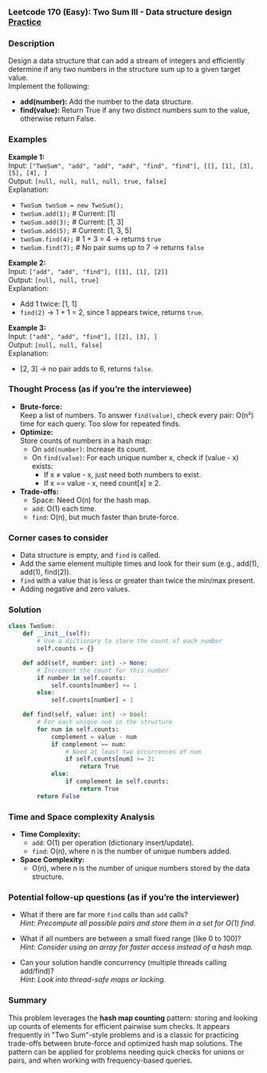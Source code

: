 ### Leetcode 170 (Easy): Two Sum III - Data structure design [Practice](https://leetcode.com/problems/two-sum-iii-data-structure-design)

### Description  
Design a data structure that can add a stream of integers and efficiently determine if any two numbers in the structure sum up to a given target value.  
Implement the following:
- **add(number):** Add the number to the data structure.
- **find(value):** Return True if any two distinct numbers sum to the value, otherwise return False.

### Examples  

**Example 1:**  
Input: `["TwoSum", "add", "add", "add", "find", "find"], [[], [1], [3], [5], [4], ]`  
Output: `[null, null, null, null, true, false]`  
Explanation:  
- `TwoSum twoSum = new TwoSum();`  
- `twoSum.add(1);`    # Current: [1]  
- `twoSum.add(3);`    # Current: [1, 3]  
- `twoSum.add(5);`    # Current: [1, 3, 5]  
- `twoSum.find(4);`   # 1 + 3 = 4 → returns `true`  
- `twoSum.find(7);`   # No pair sums up to 7 → returns `false`  

**Example 2:**  
Input: `["add", "add", "find"], [[1], [1], [2]]`  
Output: `[null, null, true]`  
Explanation:  
- Add 1 twice: [1, 1]  
- `find(2)` → 1 + 1 = 2, since 1 appears twice, returns `true`.  

**Example 3:**  
Input: `["add", "add", "find"], [[2], [3], ]`  
Output: `[null, null, false]`  
Explanation:  
- [2, 3] → no pair adds to 6, returns `false`.

### Thought Process (as if you’re the interviewee)  
- **Brute-force:**  
  Keep a list of numbers. To answer `find(value)`, check every pair: O(n²) time for each query. Too slow for repeated finds.
- **Optimize:**  
  Store counts of numbers in a hash map:
  - On `add(number)`: Increase its count.
  - On `find(value)`: For each unique number x, check if (value - x) exists:
    - If x ≠ value - x, just need both numbers to exist.
    - If x == value - x, need count[x] ≥ 2.
- **Trade-offs:**  
  - Space: Need O(n) for the hash map.
  - `add`: O(1) each time.  
  - `find`: O(n), but much faster than brute-force.

### Corner cases to consider  
- Data structure is empty, and `find` is called.
- Add the same element multiple times and look for their sum (e.g., add(1), add(1), find(2)).
- `find` with a value that is less or greater than twice the min/max present.
- Adding negative and zero values.

### Solution

```python
class TwoSum:
    def __init__(self):
        # Use a dictionary to store the count of each number
        self.counts = {}

    def add(self, number: int) -> None:
        # Increment the count for this number
        if number in self.counts:
            self.counts[number] += 1
        else:
            self.counts[number] = 1

    def find(self, value: int) -> bool:
        # For each unique num in the structure
        for num in self.counts:
            complement = value - num
            if complement == num:
                # Need at least two occurrences of num
                if self.counts[num] >= 2:
                    return True
            else:
                if complement in self.counts:
                    return True
        return False
```

### Time and Space complexity Analysis  

- **Time Complexity:**  
  - `add`: O(1) per operation (dictionary insert/update).
  - `find`: O(n), where n is the number of unique numbers added.
- **Space Complexity:**  
  - O(n), where n is the number of unique numbers stored by the data structure.

### Potential follow-up questions (as if you’re the interviewer)  

- What if there are far more `find` calls than `add` calls?  
  *Hint: Precompute all possible pairs and store them in a set for O(1) find.*

- What if all numbers are between a small fixed range (like 0 to 100)?  
  *Hint: Consider using an array for faster access instead of a hash map.*

- Can your solution handle concurrency (multiple threads calling add/find)?  
  *Hint: Look into thread-safe maps or locking.*

### Summary
This problem leverages the **hash map counting** pattern: storing and looking up counts of elements for efficient pairwise sum checks. It appears frequently in "Two Sum"-style problems and is a classic for practicing trade-offs between brute-force and optimized hash map solutions. The pattern can be applied for problems needing quick checks for unions or pairs, and when working with frequency-based queries.